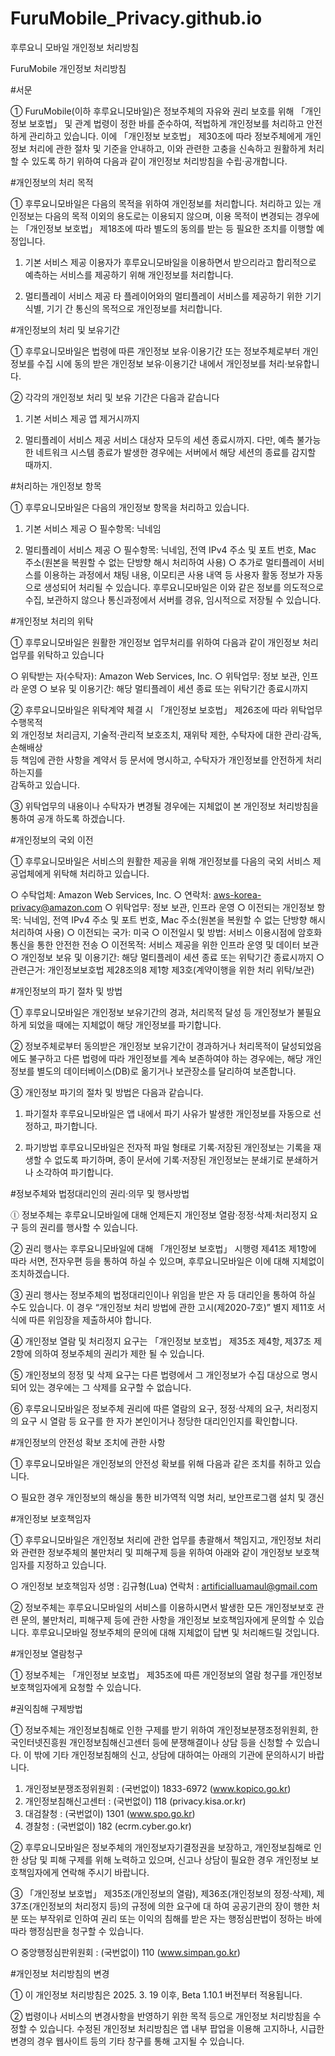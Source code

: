 # FuruMobile_Privacy.github.io
후루요니 모바일 개인정보 처리방침

FuruMobile 개인정보 처리방침



#서문

① FuruMobile(이하 후루요니모바일)은 정보주체의 자유와 권리 보호를 위해 「개인정보 보호법」 및 관계 법령이 정한 바를 준수하여, 적법하게 개인정보를 처리하고 안전하게 관리하고 있습니다. 이에 「개인정보 보호법」 제30조에 따라 정보주체에게 개인정보 처리에 관한 절차 및 기준을 안내하고, 이와 관련한 고충을 신속하고 원활하게 처리 할 수 있도록 하기 위하여 다음과 같이 개인정보 처리방침을 수립·공개합니다.



#개인정보의 처리 목적

① 후루요니모바일은 다음의 목적을 위하여 개인정보를 처리합니다. 처리하고 있는 개인정보는 다음의 목적 이외의 용도로는 이용되지 않으며, 이용 목적이 변경되는 경우에는 「개인정보 보호법」 제18조에 따라 별도의 동의를 받는 등 필요한 조치를 이행할 예정입니다.

1. 기본 서비스 제공
이용자가 후루요니모바일을 이용하면서 받으리라고 합리적으로 예측하는 서비스를 제공하기 위해 개인정보를 처리합니다.

2. 멀티플레이 서비스 제공
타 플레이어와의 멀티플레이 서비스를 제공하기 위한 기기 식별, 기기 간 통신의 목적으로 개인정보를 처리합니다.



#개인정보의 처리 및 보유기간

① 후루요니모바일은 법령에 따른 개인정보 보유·이용기간 또는 정보주체로부터 개인정보를 수집 시에 동의 받은 개인정보 보유·이용기간 내에서 개인정보를 처리·보유합니다.

② 각각의 개인정보 처리 및 보유 기간은 다음과 같습니다

1. 기본 서비스 제공
앱 제거시까지

2. 멀티플레이 서비스 제공
서비스 대상자 모두의 세션 종료시까지. 다만, 예측 불가능한 네트워크 시스템 종료가 발생한 경우에는 서버에서 해당 세션의 종료를 감지할 때까지.



#처리하는 개인정보 항목

① 후루요니모바일은 다음의 개인정보 항목을 처리하고 있습니다.

1. 기본 서비스 제공
○ 필수항목: 닉네임

2. 멀티플레이 서비스 제공
○ 필수항목: 닉네임, 전역 IPv4 주소 및 포트 번호, Mac 주소(원본을 복원할 수 없는 단방향 해시 처리하여 사용)
○ 추가로 멀티플레이 서비스를 이용하는 과정에서 채팅 내용, 이모티콘 사용 내역 등 사용자 활동 정보가 자동으로 생성되어 처리될 수 있습니다. 후루요니모바일은 이와 같은 정보를 의도적으로 수집, 보관하지 않으나 통신과정에서 서버를 경유, 임시적으로 저장될 수 있습니다.



#개인정보 처리의 위탁

① 후루요니모바일은 원활한 개인정보 업무처리를 위하여 다음과 같이 개인정보 처리업무를 위탁하고 있습니다

○ 위탁받는 자(수탁자): Amazon Web Services, Inc.
○ 위탁업무: 정보 보관, 인프라 운영
○ 보유 및 이용기간: 해당 멀티플레이 세션 종료 또는 위탁기간 종료시까지

②  후루요니모바일은 위탁계약 체결 시 「개인정보 보호법」 제26조에 따라 위탁업무 수행목적  
외 개인정보 처리금지, 기술적·관리적 보호조치, 재위탁 제한, 수탁자에 대한 관리·감독, 손해배상  
등 책임에 관한 사항을 계약서 등 문서에 명시하고, 수탁자가 개인정보를 안전하게 처리하는지를  
감독하고 있습니다. 

③  위탁업무의 내용이나 수탁자가 변경될 경우에는 지체없이 본 개인정보 처리방침을 통하여 공개 
하도록 하겠습니다.



#개인정보의 국외 이전

① 후루요니모바일은 서비스의 원활한 제공을 위해 개인정보를 다음의 국외 서비스 제공업체에게 위탁해 처리하고 있습니다.

○ 수탁업체: Amazon Web Services, Inc.
○ 연락처: aws-korea-privacy@amazon.com
○ 위탁업무: 정보 보관, 인프라 운영
○ 이전되는 개인정보 항목: 닉네임, 전역 IPv4 주소 및 포트 번호, Mac 주소(원본을 복원할 수 없는 단방향 해시 처리하여 사용)
○ 이전되는 국가: 미국
○ 이전일시 및 방법: 서비스 이용시점에 암호화 통신을 통한 안전한 전송
○ 이전목적: 서비스 제공을 위한 인프라 운영 및 데이터 보관
○ 개인정보 보유 및 이용기간: 해당 멀티플레이 세션 종료 또는 위탁기간 종료시까지
○ 관련근거: 개인정보보호법 제28조의8 제1항 제3호(계약이행을 위한 처리 위탁/보관)



#개인정보의 파기 절차 및 방법

① 후루요니모바일은 개인정보 보유기간의 경과, 처리목적 달성 등 개인정보가 불필요하게 되었을 때에는 지체없이 해당 개인정보를 파기합니다.

② 정보주체로부터 동의받은 개인정보 보유기간이 경과하거나 처리목적이 달성되었음에도 불구하고 다른 법령에 따라 개인정보를 계속 보존하여야 하는 경우에는, 해당 개인정보를 별도의 데이터베이스(DB)로 옮기거나 보관장소를 달리하여 보존합니다.

③ 개인정보 파기의 절차 및 방법은 다음과 같습니다.

1. 파기절차
후루요니모바일은 앱 내에서 파기 사유가 발생한 개인정보를 자동으로 선정하고, 파기합니다.

2. 파기방법
후루요니모바일은 전자적 파일 형태로 기록·저장된 개인정보는 기록을 재생할 수 없도록 파기하며, 종이 문서에 기록·저장된 개인정보는 분쇄기로 분쇄하거나 소각하여 파기합니다.



#정보주체와 법정대리인의 권리·의무 및 행사방법

ⓛ 정보주체는 후루요니모바일에 대해 언제든지 개인정보 열람·정정·삭제·처리정지 요구 등의 권리를 행사할 수 있습니다.

② 권리 행사는 후루요니모바일에 대해 「개인정보 보호법」 시행령 제41조 제1항에 따라 서면,
전자우편 등을 통하여 하실 수 있으며, 후루요니모바일은 이에 대해
지체없이 조치하겠습니다.

③ 권리 행사는 정보주체의 법정대리인이나 위임을 받은 자 등 대리인을 통하여 하실 수도 있습니다.
이 경우 “개인정보 처리 방법에 관한 고시(제2020-7호)” 별지 제11호 서식에 따른 위임장을
제출하셔야 합니다.

④ 개인정보 열람 및 처리정지 요구는 「개인정보 보호법」 제35조 제4항, 제37조 제2항에 의하여
정보주체의 권리가 제한 될 수 있습니다.

⑤ 개인정보의 정정 및 삭제 요구는 다른 법령에서 그 개인정보가 수집 대상으로 명시되어 있는
경우에는 그 삭제를 요구할 수 없습니다.

⑥ 후루요니모바일은 정보주체 권리에 따른 열람의 요구, 정정·삭제의 요구, 처리정지의
요구 시 열람 등 요구를 한 자가 본인이거나 정당한 대리인인지를 확인합니다.



#개인정보의 안전성 확보 조치에 관한 사항

① 후루요니모바일은 개인정보의 안전성 확보를 위해 다음과 같은 조치를 취하고 있습니다.

○ 필요한 경우 개인정보의 해싱을 통한 비가역적 익명 처리, 보안프로그램 설치 및 갱신



#개인정보 보호책임자

① 후루요니모바일은 개인정보 처리에 관한 업무를 총괄해서 책임지고, 개인정보 처리와
관련한 정보주체의 불만처리 및 피해구제 등을 위하여 아래와 같이 개인정보 보호책임자를
지정하고 있습니다.

○ 개인정보 보호책임자
성명 : 김규형(Lua)
연락처 : artificialluamaul@gmail.com

② 정보주체는 후루요니모바일의 서비스를 이용하시면서 발생한 모든 개인정보보호 관련 문의, 불만처리, 피해구제 등에 관한 사항을 개인정보 보호책임자에게 문의할 수 있습니다. 후루요니모바일 정보주체의 문의에 대해 지체없이 답변 및 처리해드릴 것입니다.



#개인정보 열람청구

① 정보주체는 「개인정보 보호법」 제35조에 따른 개인정보의 열람 청구를 개인정보 보호책임자에게 요청할 수 있습니다.



#권익침해 구제방법

① 정보주체는 개인정보침해로 인한 구제를 받기 위하여 개인정보분쟁조정위원회, 한국인터넷진흥원 개인정보침해신고센터 등에 분쟁해결이나 상담 등을 신청할 수 있습니다. 이 밖에 기타 개인정보침해의 신고, 상담에 대하여는 아래의 기관에 문의하시기 바랍니다.

1. 개인정보분쟁조정위원회 : (국번없이) 1833-6972 (www.kopico.go.kr)
2. 개인정보침해신고센터 : (국번없이) 118 (privacy.kisa.or.kr)
3. 대검찰청 : (국번없이) 1301 (www.spo.go.kr)
4. 경찰청 : (국번없이) 182 (ecrm.cyber.go.kr)

② 후루요니모바일은 정보주체의 개인정보자기결정권을 보장하고, 개인정보침해로 인한 상담 및 피해 구제를 위해 노력하고 있으며, 신고나 상담이 필요한 경우 개인정보 보호책임자에게 연락해 주시기 바랍니다.

③ 「개인정보 보호법」 제35조(개인정보의 열람), 제36조(개인정보의 정정·삭제), 제37조(개인정보의 처리정지 등)의 규정에 의한 요구에 대 하여 공공기관의 장이 행한 처분 또는 부작위로 인하여 권리 또는 이익의 침해를 받은 자는 행정심판법이 정하는 바에 따라 행정심판을 청구할 수 있습니다.

○ 중앙행정심판위원회 : (국번없이) 110 (www.simpan.go.kr)



#개인정보 처리방침의 변경

① 이 개인정보 처리방침은 2025. 3. 19 이후, Beta 1.10.1 버전부터 적용됩니다.

② 법령이나 서비스의 변경사항을 반영하기 위한 목적 등으로 개인정보 처리방침을 수정할 수 있습니다. 수정된 개인정보 처리방침은 앱 내부 팝업을 이용해 고지하나, 시급한 변경의 경우 웹사이트 등의 기타 창구를 통해 고지될 수 있습니다.
